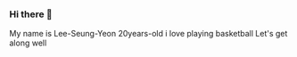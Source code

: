 ### Hi there 👋

My name is Lee-Seung-Yeon
20years-old
i love playing basketball
Let's get along well 
